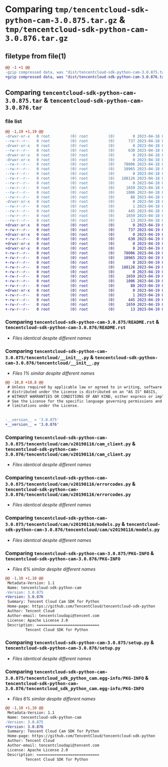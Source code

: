 # Comparing `tmp/tencentcloud-sdk-python-cam-3.0.875.tar.gz` & `tmp/tencentcloud-sdk-python-cam-3.0.876.tar.gz`

## filetype from file(1)

```diff
@@ -1 +1 @@
-gzip compressed data, was "dist/tencentcloud-sdk-python-cam-3.0.875.tar", last modified: Tue Apr 18 00:23:45 2023, max compression
+gzip compressed data, was "dist/tencentcloud-sdk-python-cam-3.0.876.tar", last modified: Wed Apr 19 00:19:05 2023, max compression
```

## Comparing `tencentcloud-sdk-python-cam-3.0.875.tar` & `tencentcloud-sdk-python-cam-3.0.876.tar`

### file list

```diff
@@ -1,19 +1,19 @@
-drwxr-xr-x   0 root         (0) root         (0)        0 2023-04-18 00:23:45.000000 tencentcloud-sdk-python-cam-3.0.875/
--rw-r--r--   0 root         (0) root         (0)      737 2023-04-18 00:23:45.000000 tencentcloud-sdk-python-cam-3.0.875/README.rst
-drwxr-xr-x   0 root         (0) root         (0)        0 2023-04-18 00:23:45.000000 tencentcloud-sdk-python-cam-3.0.875/tencentcloud/
--rw-r--r--   0 root         (0) root         (0)      630 2023-04-18 00:23:45.000000 tencentcloud-sdk-python-cam-3.0.875/tencentcloud/__init__.py
-drwxr-xr-x   0 root         (0) root         (0)        0 2023-04-18 00:23:45.000000 tencentcloud-sdk-python-cam-3.0.875/tencentcloud/cam/
-drwxr-xr-x   0 root         (0) root         (0)        0 2023-04-18 00:23:45.000000 tencentcloud-sdk-python-cam-3.0.875/tencentcloud/cam/v20190116/
--rw-r--r--   0 root         (0) root         (0)    78006 2023-04-18 00:23:45.000000 tencentcloud-sdk-python-cam-3.0.875/tencentcloud/cam/v20190116/cam_client.py
--rw-r--r--   0 root         (0) root         (0)    10965 2023-04-18 00:23:45.000000 tencentcloud-sdk-python-cam-3.0.875/tencentcloud/cam/v20190116/errorcodes.py
--rw-r--r--   0 root         (0) root         (0)        0 2023-04-18 00:23:45.000000 tencentcloud-sdk-python-cam-3.0.875/tencentcloud/cam/v20190116/__init__.py
--rw-r--r--   0 root         (0) root         (0)   188126 2023-04-18 00:23:45.000000 tencentcloud-sdk-python-cam-3.0.875/tencentcloud/cam/v20190116/models.py
--rw-r--r--   0 root         (0) root         (0)        0 2023-04-18 00:23:45.000000 tencentcloud-sdk-python-cam-3.0.875/tencentcloud/cam/__init__.py
--rw-r--r--   0 root         (0) root         (0)     1659 2023-04-18 00:23:45.000000 tencentcloud-sdk-python-cam-3.0.875/PKG-INFO
--rw-r--r--   0 root         (0) root         (0)     1006 2023-04-18 00:23:45.000000 tencentcloud-sdk-python-cam-3.0.875/setup.py
--rw-r--r--   0 root         (0) root         (0)       88 2023-04-18 00:23:45.000000 tencentcloud-sdk-python-cam-3.0.875/setup.cfg
-drwxr-xr-x   0 root         (0) root         (0)        0 2023-04-18 00:23:45.000000 tencentcloud-sdk-python-cam-3.0.875/tencentcloud_sdk_python_cam.egg-info/
--rw-r--r--   0 root         (0) root         (0)        1 2023-04-18 00:23:45.000000 tencentcloud-sdk-python-cam-3.0.875/tencentcloud_sdk_python_cam.egg-info/dependency_links.txt
--rw-r--r--   0 root         (0) root         (0)      445 2023-04-18 00:23:45.000000 tencentcloud-sdk-python-cam-3.0.875/tencentcloud_sdk_python_cam.egg-info/SOURCES.txt
--rw-r--r--   0 root         (0) root         (0)     1659 2023-04-18 00:23:45.000000 tencentcloud-sdk-python-cam-3.0.875/tencentcloud_sdk_python_cam.egg-info/PKG-INFO
--rw-r--r--   0 root         (0) root         (0)       13 2023-04-18 00:23:45.000000 tencentcloud-sdk-python-cam-3.0.875/tencentcloud_sdk_python_cam.egg-info/top_level.txt
+drwxr-xr-x   0 root         (0) root         (0)        0 2023-04-19 00:19:05.000000 tencentcloud-sdk-python-cam-3.0.876/
+-rw-r--r--   0 root         (0) root         (0)      737 2023-04-19 00:19:05.000000 tencentcloud-sdk-python-cam-3.0.876/README.rst
+drwxr-xr-x   0 root         (0) root         (0)        0 2023-04-19 00:19:05.000000 tencentcloud-sdk-python-cam-3.0.876/tencentcloud/
+-rw-r--r--   0 root         (0) root         (0)      630 2023-04-19 00:19:05.000000 tencentcloud-sdk-python-cam-3.0.876/tencentcloud/__init__.py
+drwxr-xr-x   0 root         (0) root         (0)        0 2023-04-19 00:19:05.000000 tencentcloud-sdk-python-cam-3.0.876/tencentcloud/cam/
+drwxr-xr-x   0 root         (0) root         (0)        0 2023-04-19 00:19:05.000000 tencentcloud-sdk-python-cam-3.0.876/tencentcloud/cam/v20190116/
+-rw-r--r--   0 root         (0) root         (0)    78006 2023-04-19 00:19:05.000000 tencentcloud-sdk-python-cam-3.0.876/tencentcloud/cam/v20190116/cam_client.py
+-rw-r--r--   0 root         (0) root         (0)    10965 2023-04-19 00:19:05.000000 tencentcloud-sdk-python-cam-3.0.876/tencentcloud/cam/v20190116/errorcodes.py
+-rw-r--r--   0 root         (0) root         (0)        0 2023-04-19 00:19:05.000000 tencentcloud-sdk-python-cam-3.0.876/tencentcloud/cam/v20190116/__init__.py
+-rw-r--r--   0 root         (0) root         (0)   188126 2023-04-19 00:19:05.000000 tencentcloud-sdk-python-cam-3.0.876/tencentcloud/cam/v20190116/models.py
+-rw-r--r--   0 root         (0) root         (0)        0 2023-04-19 00:19:05.000000 tencentcloud-sdk-python-cam-3.0.876/tencentcloud/cam/__init__.py
+-rw-r--r--   0 root         (0) root         (0)     1659 2023-04-19 00:19:05.000000 tencentcloud-sdk-python-cam-3.0.876/PKG-INFO
+-rw-r--r--   0 root         (0) root         (0)     1006 2023-04-19 00:19:05.000000 tencentcloud-sdk-python-cam-3.0.876/setup.py
+-rw-r--r--   0 root         (0) root         (0)       88 2023-04-19 00:19:05.000000 tencentcloud-sdk-python-cam-3.0.876/setup.cfg
+drwxr-xr-x   0 root         (0) root         (0)        0 2023-04-19 00:19:05.000000 tencentcloud-sdk-python-cam-3.0.876/tencentcloud_sdk_python_cam.egg-info/
+-rw-r--r--   0 root         (0) root         (0)        1 2023-04-19 00:19:05.000000 tencentcloud-sdk-python-cam-3.0.876/tencentcloud_sdk_python_cam.egg-info/dependency_links.txt
+-rw-r--r--   0 root         (0) root         (0)      445 2023-04-19 00:19:05.000000 tencentcloud-sdk-python-cam-3.0.876/tencentcloud_sdk_python_cam.egg-info/SOURCES.txt
+-rw-r--r--   0 root         (0) root         (0)     1659 2023-04-19 00:19:05.000000 tencentcloud-sdk-python-cam-3.0.876/tencentcloud_sdk_python_cam.egg-info/PKG-INFO
+-rw-r--r--   0 root         (0) root         (0)       13 2023-04-19 00:19:05.000000 tencentcloud-sdk-python-cam-3.0.876/tencentcloud_sdk_python_cam.egg-info/top_level.txt
```

### Comparing `tencentcloud-sdk-python-cam-3.0.875/README.rst` & `tencentcloud-sdk-python-cam-3.0.876/README.rst`

 * *Files identical despite different names*

### Comparing `tencentcloud-sdk-python-cam-3.0.875/tencentcloud/__init__.py` & `tencentcloud-sdk-python-cam-3.0.876/tencentcloud/__init__.py`

 * *Files 1% similar despite different names*

```diff
@@ -10,8 +10,8 @@
 # Unless required by applicable law or agreed to in writing, software
 # distributed under the License is distributed on an "AS IS" BASIS,
 # WITHOUT WARRANTIES OR CONDITIONS OF ANY KIND, either express or implied.
 # See the License for the specific language governing permissions and
 # limitations under the License.
 
 
-__version__ = '3.0.875'
+__version__ = '3.0.876'
```

### Comparing `tencentcloud-sdk-python-cam-3.0.875/tencentcloud/cam/v20190116/cam_client.py` & `tencentcloud-sdk-python-cam-3.0.876/tencentcloud/cam/v20190116/cam_client.py`

 * *Files identical despite different names*

### Comparing `tencentcloud-sdk-python-cam-3.0.875/tencentcloud/cam/v20190116/errorcodes.py` & `tencentcloud-sdk-python-cam-3.0.876/tencentcloud/cam/v20190116/errorcodes.py`

 * *Files identical despite different names*

### Comparing `tencentcloud-sdk-python-cam-3.0.875/tencentcloud/cam/v20190116/models.py` & `tencentcloud-sdk-python-cam-3.0.876/tencentcloud/cam/v20190116/models.py`

 * *Files identical despite different names*

### Comparing `tencentcloud-sdk-python-cam-3.0.875/PKG-INFO` & `tencentcloud-sdk-python-cam-3.0.876/PKG-INFO`

 * *Files 6% similar despite different names*

```diff
@@ -1,10 +1,10 @@
 Metadata-Version: 1.1
 Name: tencentcloud-sdk-python-cam
-Version: 3.0.875
+Version: 3.0.876
 Summary: Tencent Cloud Cam SDK for Python
 Home-page: https://github.com/TencentCloud/tencentcloud-sdk-python
 Author: Tencent Cloud
 Author-email: tencentcloudapi@tencent.com
 License: Apache License 2.0
 Description: ============================
         Tencent Cloud SDK for Python
```

### Comparing `tencentcloud-sdk-python-cam-3.0.875/setup.py` & `tencentcloud-sdk-python-cam-3.0.876/setup.py`

 * *Files identical despite different names*

### Comparing `tencentcloud-sdk-python-cam-3.0.875/tencentcloud_sdk_python_cam.egg-info/PKG-INFO` & `tencentcloud-sdk-python-cam-3.0.876/tencentcloud_sdk_python_cam.egg-info/PKG-INFO`

 * *Files 6% similar despite different names*

```diff
@@ -1,10 +1,10 @@
 Metadata-Version: 1.1
 Name: tencentcloud-sdk-python-cam
-Version: 3.0.875
+Version: 3.0.876
 Summary: Tencent Cloud Cam SDK for Python
 Home-page: https://github.com/TencentCloud/tencentcloud-sdk-python
 Author: Tencent Cloud
 Author-email: tencentcloudapi@tencent.com
 License: Apache License 2.0
 Description: ============================
         Tencent Cloud SDK for Python
```

